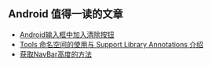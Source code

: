 Android 值得一读的文章
---

* [Android输入框中加入清除按钮](http://segmentfault.com/a/1190000003040763)
* [Tools 命名空间的使用与 Support Library Annotations 介绍](http://yanghui.name/blog/2015/08/31/tools-namespace-and-support-library-annotations/)
* [获取NavBar高度的方法](http://seniorzhai.github.io/2015/08/05/%E8%8E%B7%E5%8F%96NavBar%E9%AB%98%E5%BA%A6%E7%9A%84%E6%96%B9%E6%B3%95/)
